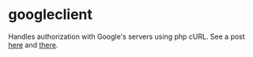 # googleclient
Handles authorization with Google's servers using php cURL.
See a post <a href="https://stackoverflow.com/questions/47022093/google-php-client-library-breaks-on-authentication-with-curl-error-6/47161254#47161254">here</a> and <a href="https://stackoverflow.com/questions/47940730/why-curls-fails-to-verify-google-access-token-whereas-browser-succeeds">there</a>.
